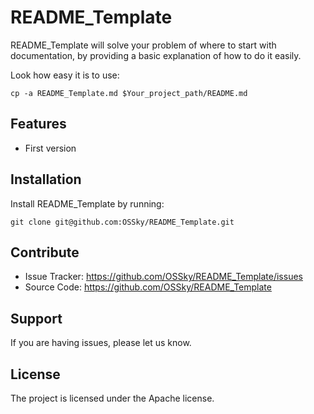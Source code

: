 README_Template
========

README_Template will solve your problem of where to start with documentation,
by providing a basic explanation of how to do it easily.

Look how easy it is to use:

    cp -a README_Template.md $Your_project_path/README.md

Features
--------

- First version

Installation
------------

Install README_Template by running:

    git clone git@github.com:OSSky/README_Template.git

Contribute
----------

- Issue Tracker: https://github.com/OSSky/README_Template/issues
- Source Code: https://github.com/OSSky/README_Template

Support
-------

If you are having issues, please let us know.

License
-------

The project is licensed under the Apache license.